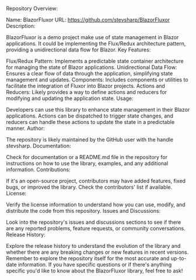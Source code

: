Repository Overview:

Name: BlazorFluxor
URL: https://github.com/stevsharp/BlazorFluxor
Description:

BlazorFluxor is a demo project make use of state management in Blazor applications.
It could be implementing the Flux/Redux architecture pattern, providing a unidirectional data flow for Blazor.
Key Features:

Flux/Redux Pattern: Implements a predictable state container architecture for managing the state of Blazor applications.
Unidirectional Data Flow: Ensures a clear flow of data through the application, simplifying state management and updates.
Components: Includes components or utilities to facilitate the integration of Fluxor into Blazor projects.
Actions and Reducers: Likely provides a way to define actions and reducers for modifying and updating the application state.
Usage:

Developers can use this library to enhance state management in their Blazor applications.
Actions can be dispatched to trigger state changes, and reducers can handle these actions to update the state in a predictable manner.
Author:

The repository is likely maintained by the GitHub user with the handle stevsharp.
Documentation:

Check for documentation or a README.md file in the repository for instructions on how to use the library, examples, and any additional information.
Contributions:

If it's an open-source project, contributors may have added features, fixed bugs, or improved the library. Check the contributors' list if available.
License:

Verify the license information to understand how you can use, modify, and distribute the code from this repository.
Issues and Discussions:

Look into the repository's issues and discussions sections to see if there are any reported problems, feature requests, or community conversations.
Release History:

Explore the release history to understand the evolution of the library and whether there are any breaking changes or new features in recent versions.
Remember to explore the repository itself for the most accurate and up-to-date information. If you have specific questions or if there's anything specific you'd like to know about the BlazorFluxor library, feel free to ask!
